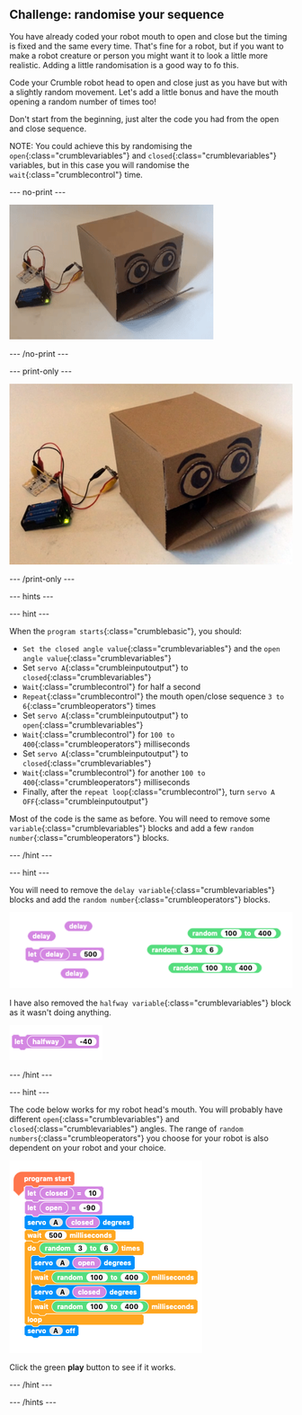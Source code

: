 ## Challenge: randomise your sequence

You have already coded your robot mouth to open and close but the timing is fixed and the same every time. That's fine for a robot, but if you want to make a robot creature or person you might want it to look a little more realistic. Adding a little randomisation is a good way to fo this.

Code your Crumble robot head to open and close just as you have but with a slightly random movement. Let's add a little bonus and have the mouth opening a random number of times too!

Don't start from the beginning, just alter the code you had from the open and close sequence.

NOTE: You could achieve this by randomising the `open`{:class="crumblevariables"} and `closed`{:class="crumblevariables"} variables, but in this case you will randomise the `wait`{:class="crumblecontrol"} time.

--- no-print ---

![Randomised sequence challenge](images/randomSequence_completedTask.gif)

--- /no-print ---

--- print-only ---

![Randomised sequence challenge](images/randomSequence_completedTask.png)

--- /print-only ---

--- hints ---

--- hint ---

When the `program starts`{:class="crumblebasic"}, you should:
+ `Set the closed angle value`{:class="crumblevariables"} and the `open angle value`{:class="crumblevariables"} 
+ Set `servo A`{:class="crumbleinputoutput"} to `closed`{:class="crumblevariables"}
+ `Wait`{:class="crumblecontrol"} for half a second
+ `Repeat`{:class="crumblecontrol"} the mouth open/close sequence `3 to 6`{:class="crumbleoperators"} times
+ Set `servo A`{:class="crumbleinputoutput"} to `open`{:class="crumblevariables"}
+ `Wait`{:class="crumblecontrol"} for `100 to 400`{:class="crumbleoperators"} milliseconds
+ Set `servo A`{:class="crumbleinputoutput"} to `closed`{:class="crumblevariables"}
+ `Wait`{:class="crumblecontrol"} for another `100 to 400`{:class="crumbleoperators"} milliseconds
+ Finally, after the `repeat loop`{:class="crumblecontrol"}, turn `servo A OFF`{:class="crumbleinputoutput"}

Most of the code is the same as before. You will need to remove some `variable`{:class="crumblevariables"} blocks and add a few `random number`{:class="crumbleoperators"} blocks.

--- /hint ---

--- hint ---

You will need to remove the `delay variable`{:class="crumblevariables"} blocks and add the `random number`{:class="crumbleoperators"} blocks.

![Random sequence challenge code parsons problem](images/randomSequence_parsons.png)

I have also removed the `halfway variable`{:class="crumblevariables"} block as it wasn't doing anything. 

![Remove unused code](images/randomSequence_unusedCode.png)

--- /hint ---

--- hint ---

The code below works for my robot head's mouth. You will probably have different `open`{:class="crumblevariables"} and `closed`{:class="crumblevariables"} angles. The range of `random numbers`{:class="crumbleoperators"} you choose for your robot is also dependent on your robot and your choice.

![Random sequence challenge code solution](images/randomSequence_solution.png)

Click the green **play** button to see if it works.

--- /hint ---

--- /hints ---
